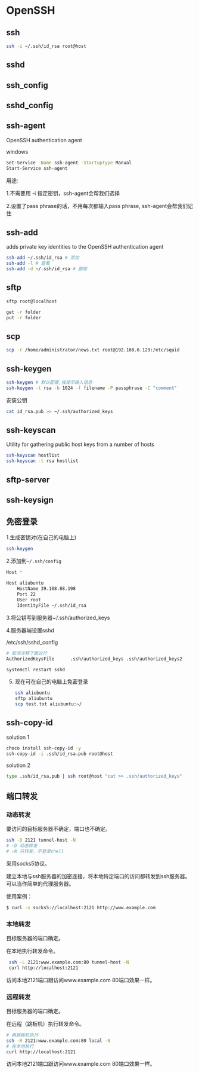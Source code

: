 # OpenSSH

## ssh

```sh
ssh -i ~/.ssh/id_rsa root@host
```

## sshd



## ssh_config



## sshd_config



## ssh-agent

 OpenSSH authentication agent 

windows

```sh
Set-Service -Name ssh-agent -StartupType Manual
Start-Service ssh-agent
```

用途: 

1.不需要用 -i 指定密钥，ssh-agent会帮我们选择

2.设置了pass phrase的话，不用每次都输入pass phrase, ssh-agent会帮我们记住



## ssh-add

 adds private key identities to the OpenSSH authentication agent 

```sh
ssh-add ~/.ssh/id_rsa # 添加
ssh-add -l # 查看 
ssh-add -d ~/.ssh/id_rsa # 删除
```



## sftp

```sh
sftp root@localhost

get -r folder
put -r folder
```



## scp

```sh
scp -r /home/administrator/news.txt root@192.168.6.129:/etc/squid
```



## ssh-keygen

```sh
ssh-keygen # 默认配置,按提示输入信息
ssh-keygen -t rsa -b 1024 -f filename -P passphrase -C "comment"
```



安装公钥

```sh
cat id_rsa.pub >> ~/.ssh/authorized_keys
```



## ssh-keyscan

 Utility for gathering public host keys from a number of hosts 

```sh
ssh-keyscan hostlist
ssh-keyscan -t rsa hostlist
```



## sftp-server



## ssh-keysign



## 免密登录

1.生成密钥对(在自己的电脑上)

```sh
ssh-keygen
```

2.添加到`~/.ssh/config`

```sh
Host *
	
Host aliubuntu
    HostName 39.108.88.198
    Port 22
    User root
    IdentityFile ~/.ssh/id_rsa
```

3.将公钥写到服务器~/.ssh/authorized_keys

4.服务器端设置sshd

/etc/ssh/sshd_config

```sh
# 取消注释下面这行
AuthorizedKeysFile      .ssh/authorized_keys .ssh/authorized_keys2
```

```sh
systemctl restart sshd
```

5. 现在可在自己的电脑上免密登录

   ```sh
   ssh aliubuntu
   sftp aliubuntu
   scp test.txt aliubuntu:~/
   ```




## ssh-copy-id

solution 1

```sh
choco install ssh-copy-id -y
ssh-copy-id -i .ssh/id_rsa.pub root@host
```

solution 2

```sh
type .ssh/id_rsa.pub | ssh root@host "cat >> .ssh/authorized_keys"
```

## 端口转发

### 动态转发

要访问的目标服务器不确定，端口也不确定。

```sh
ssh -D 2121 tunnel-host -N
# -D 动态转发
# -N 只转发，不登录shell
```

采用socks5协议。

建立本地与ssh服务器的加密连接，将本地特定端口的访问都转发到ssh服务器。可以当作简单的代理服务器。

使用案例：

```sh
$ curl -x socks5://localhost:2121 http://www.example.com
```



### 本地转发

目标服务器的端口确定。

在本地执行转发命令。

```sh
 ssh -L 2121:www.example.com:80 tunnel-host -N
 curl http://localhost:2121
```

访问本地2121端口跟访问www.example.com 80端口效果一样。



### 远程转发

目标服务器的端口确定。

在远程（跳板机）执行转发命令。

```sh
# 再跳板机执行
ssh -R 2121:www.example.com:80 local -N
# 在本地执行
curl http://localhost:2121
```

访问本地2121端口跟访问www.example.com 80端口效果一样。



